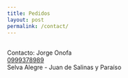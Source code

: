 ```yaml
---
title: Pedidos
layout: post
permalink: /contact/
---
```

<br><span class="persona_contacto"><i class="fa fa-angellist" aria-hidden="true"></i> Contacto: Jorge Onofa</span>
<br><span class="author_phone"><i class="fa fa-phone" aria-hidden="true"></i> <i class="fa fa-whatsapp" aria-hidden="true"></i> <a href="tel:+593 999378989">0999378989</a></span> 
<br><span class="persona_contacto"><i class="fa fa-map-marker" aria-hidden="true"></i> Selva Alegre - Juan de Salinas y Paraíso</span>

